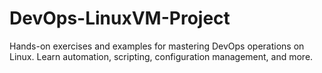 # DevOps-LinuxVM-Project
Hands-on exercises and examples for mastering DevOps operations on Linux. Learn automation, scripting, configuration management, and more.
